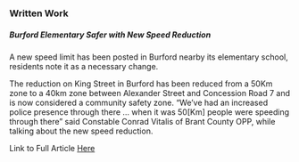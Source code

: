 <h3>Written Work</h3>

<h5>Burford Elementary Safer with New Speed Reduction</h5>

A new speed limit has been posted in Burford nearby its elementary school, residents note it as a necessary change. 

The reduction on King Street in Burford has been reduced from a 50Km zone to a 40km zone between Alexander Street and Concession Road 7 and is now considered a community safety zone. “We’ve had an increased police presence through there … when it was 50[Km] people were speeding through there” said Constable Conrad Vitalis of Brant County OPP, while talking about the new speed reduction. 

Link to Full Article <a href="https://lauriercloud-my.sharepoint.com/:w:/r/personal/forc3660_mylaurier_ca/Documents/Burford%20Speed%20Reduction%20Story.docx?d=w26e24041749d4686993c0bf3aca06a8d&csf=1&web=1&e=aVgO0p">Here</a>